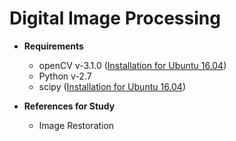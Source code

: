 # Digital Image Processing

* **Requirements**
  * openCV v-3.1.0 ([Installation for Ubuntu 16.04](http://www.pyimagesearch.com/2016/10/24/ubuntu-16-04-how-to-install-opencv/))
  * Python v-2.7
  * scipy ([Installation for Ubuntu 16.04](https://www.scipy.org/install.html#install-systemwide-via-a-linux-package-manager))

* **References for Study**
  * Image Restoration
